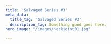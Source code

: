 ```yaml
---
title: 'Salvaged Series #3'
meta_data:
  title_tag: 'Salvaged Series #3'
  description_tag: Something good goes here.
hero_image: "/images/neckjoint01.jpg"

---
```

